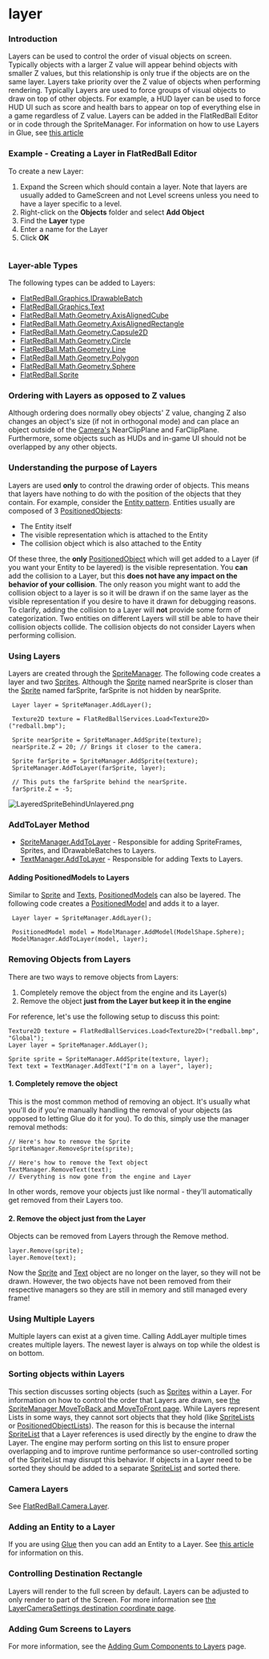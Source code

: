 # layer

### Introduction

Layers can be used to control the order of visual objects on screen. Typically objects with a larger Z value will appear behind objects with smaller Z values, but this relationship is only true if the objects are on the same layer. Layers take priority over the Z value of objects when performing rendering. Typically Layers are used to force groups of visual objects to draw on top of other objects. For example, a HUD layer can be used to force HUD UI such as score and health bars to appear on top of everything else in a game regardless of Z value. Layers can be added in the FlatRedBall Editor or in code through the SpriteManager. For information on how to use Layers in Glue, see [this article](../../../../frb/docs/index.php)

### Example - Creating a Layer in FlatRedBall Editor

To create a new Layer:

1. Expand the Screen which should contain a layer. Note that layers are usually added to GameScreen and not Level screens unless you need to have a layer specific to a level.
2. Right-click on the **Objects** folder and select **Add Object**
3. Find the **Layer** type
4. Enter a name for the Layer
5. Click **OK**



<figure><img src="../../../../media/2016-01-01_12-19-51.gif" alt=""><figcaption></figcaption></figure>



### Layer-able Types

The following types can be added to Layers:

* [FlatRedBall.Graphics.IDrawableBatch](../../../../frb/docs/index.php)
* [FlatRedBall.Graphics.Text](../../../../frb/docs/index.php)
* [FlatRedBall.Math.Geometry.AxisAlignedCube](../../../../frb/docs/index.php)
* [FlatRedBall.Math.Geometry.AxisAlignedRectangle](../../../../frb/docs/index.php)
* [FlatRedBall.Math.Geometry.Capsule2D](../../../../frb/docs/index.php)
* [FlatRedBall.Math.Geometry.Circle](../../../../frb/docs/index.php)
* [FlatRedBall.Math.Geometry.Line](../../../../frb/docs/index.php)
* [FlatRedBall.Math.Geometry.Polygon](../../../../frb/docs/index.php)
* [FlatRedBall.Math.Geometry.Sphere](../../../../frb/docs/index.php)
* [FlatRedBall.Sprite](../../../../frb/docs/index.php)

### Ordering with Layers as opposed to Z values

Although ordering does normally obey objects' Z value, changing Z also changes an object's size (if not in orthogonal mode) and can place an object outside of the [Camera's](../../../../frb/docs/index.php) NearClipPlane and FarClipPlane. Furthermore, some objects such as HUDs and in-game UI should not be overlapped by any other objects.

### Understanding the purpose of Layers

Layers are used **only** to control the drawing order of objects. This means that layers have nothing to do with the position of the objects that they contain. For example, consider the [Entity pattern](../../../../frb/docs/index.php#Entity_Tutorials). Entities usually are composed of 3 [PositionedObjects](../../../../frb/docs/index.php):

* The Entity itself
* The visible representation which is attached to the Entity
* The collision object which is also attached to the Entity

Of these three, the **only** [PositionedObject](../../../../frb/docs/index.php) which will get added to a Layer (if you want your Entity to be layered) is the visible representation. You **can** add the collision to a Layer, but this **does not have any impact on the behavior of your collision**. The only reason you might want to add the collision object to a layer is so it will be drawn if on the same layer as the visible representation if you desire to have it drawn for debugging reasons. To clarify, adding the collision to a Layer will **not** provide some form of categorization. Two entities on different Layers will still be able to have their collision objects collide. The collision objects do not consider Layers when performing collision.

### Using Layers

Layers are created through the [SpriteManager](../../../../frb/docs/index.php). The following code creates a layer and two [Sprites](../../../../frb/docs/index.php). Although the [Sprite](../../../../frb/docs/index.php) named nearSprite is closer than the [Sprite](../../../../frb/docs/index.php) named farSprite, farSprite is not hidden by nearSprite.

```
 Layer layer = SpriteManager.AddLayer();

 Texture2D texture = FlatRedBallServices.Load<Texture2D>("redball.bmp");

 Sprite nearSprite = SpriteManager.AddSprite(texture);
 nearSprite.Z = 20; // Brings it closer to the camera.

 Sprite farSprite = SpriteManager.AddSprite(texture);
 SpriteManager.AddToLayer(farSprite, layer); 

 // This puts the farSprite behind the nearSprite.
 farSprite.Z = -5;
```

![LayeredSpriteBehindUnlayered.png](../../../../media/migrated_media-LayeredSpriteBehindUnlayered.png)

### AddToLayer Method

* [SpriteManager.AddToLayer](../../../../frb/docs/index.php) - Responsible for adding SpriteFrames, Sprites, and IDrawableBatches to Layers.
* [TextManager.AddToLayer](../../../../frb/docs/index.php) - Responsible for adding Texts to Layers.

#### Adding PositionedModels to Layers

Similar to [Sprite](../../../../frb/docs/index.php) and [Texts](../../../../frb/docs/index.php), [PositionedModels](../../../../frb/docs/index.php) can also be layered. The following code creates a [PositionedModel](../../../../frb/docs/index.php) and adds it to a layer.

```
 Layer layer = SpriteManager.AddLayer();

 PositionedModel model = ModelManager.AddModel(ModelShape.Sphere);
 ModelManager.AddToLayer(model, layer);
```

### Removing Objects from Layers

There are two ways to remove objects from Layers:

1. Completely remove the object from the engine and its Layer(s)
2. Remove the object **just from the Layer but keep it in the engine**

For reference, let's use the following setup to discuss this point:

```
Texture2D texture = FlatRedBallServices.Load<Texture2D>("redball.bmp", "Global");
Layer layer = SpriteManager.AddLayer();

Sprite sprite = SpriteManager.AddSprite(texture, layer);
Text text = TextManager.AddText("I'm on a layer", layer);
```

#### 1. Completely remove the object

This is the most common method of removing an object. It's usually what you'll do if you're manually handling the removal of your objects (as opposed to letting Glue do it for you). To do this, simply use the manager removal methods:

```
// Here's how to remove the Sprite
SpriteManager.RemoveSprite(sprite);

// Here's how to remove the Text object
TextManager.RemoveText(text);
// Everything is now gone from the engine and Layer
```

In other words, remove your objects just like normal - they'll automatically get removed from their Layers too.

#### 2. Remove the object just from the Layer

Objects can be removed from Layers through the Remove method.

```
layer.Remove(sprite);
layer.Remove(text);
```

Now the [Sprite](../../../../frb/docs/index.php) and [Text](../../../../frb/docs/index.php) object are no longer on the layer, so they will not be drawn. However, the two objects have not been removed from their respective managers so they are still in memory and still managed every frame!

### Using Multiple Layers

Multiple layers can exist at a given time. Calling AddLayer multiple times creates multiple layers. The newest layer is always on top while the oldest is on bottom.

### Sorting objects within Layers

This section discusses sorting objects (such as [Sprites](../../../../frb/docs/index.php) within a Layer. For information on how to control the order that Layers are drawn, see [the SpriteManager MoveToBack and MoveToFront page](../../../../frb/docs/index.php). While Layers represent Lists in some ways, they cannot sort objects that they hold (like [SpriteLists](../../../../frb/docs/index.php) or [PositionedObjectLists](../../../../frb/docs/index.php)). The reason for this is because the internal [SpriteList](../../../../frb/docs/index.php) that a Layer references is used directly by the engine to draw the Layer. The engine may perform sorting on this list to ensure proper overlapping and to improve runtime performance so user-controlled sorting of the SpriteList may disrupt this behavior. If objects in a Layer need to be sorted they should be added to a separate [SpriteList](../../../../frb/docs/index.php) and sorted there.

### Camera Layers

See [FlatRedBall.Camera.Layer](../../../../frb/docs/index.php).

### Adding an Entity to a Layer

If you are using [Glue](../../../../frb/docs/index.php) then you can add an Entity to a Layer. See [this article](../../../../frb/docs/index.php#Adding_an_Entity_to_a_Layer) for information on this.

### Controlling Destination Rectangle

Layers will render to the full screen by default. Layers can be adjusted to only render to part of the Screen. For more information see [the LayerCameraSettings destination coordinate page](../../../../frb/docs/index.php).

### Adding Gum Screens to Layers

For more information, see the [Adding Gum Components to Layers](../../../../gum/how-to-add-components-to-layers.md) page.

###
